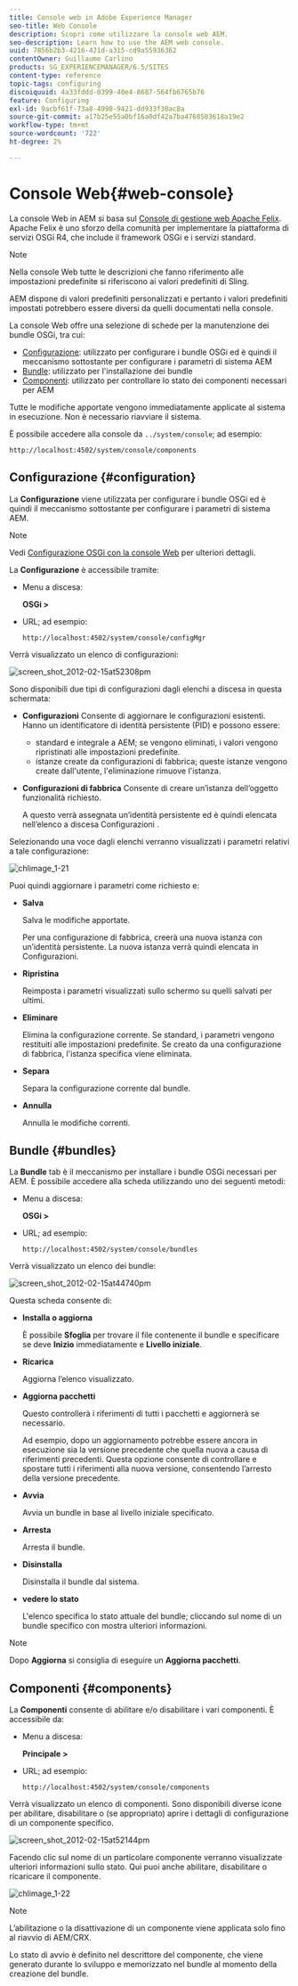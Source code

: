 ```yaml
---
title: Console web in Adobe Experience Manager
seo-title: Web Console
description: Scopri come utilizzare la console web AEM.
seo-description: Learn how to use the AEM web console.
uuid: 7856b2b3-4216-421d-a315-cd9a55936362
contentOwner: Guillaume Carlino
products: SG_EXPERIENCEMANAGER/6.5/SITES
content-type: reference
topic-tags: configuring
discoiquuid: 4a33fddd-0399-40e4-8687-564fb6765b76
feature: Configuring
exl-id: 9acbf61f-73a8-4998-9421-dd933f30ac8a
source-git-commit: a17b25e55a0bf16a0df42a7ba4768503618a19e2
workflow-type: tm+mt
source-wordcount: '722'
ht-degree: 2%

---
```


# Console Web{#web-console}

La console Web in AEM si basa sul [Console di gestione web Apache Felix](https://felix.apache.org/documentation/subprojects/apache-felix-web-console.html). Apache Felix è uno sforzo della comunità per implementare la piattaforma di servizi OSGi R4, che include il framework OSGi e i servizi standard.

>[!NOTE]
>
>Nella console Web tutte le descrizioni che fanno riferimento alle impostazioni predefinite si riferiscono ai valori predefiniti di Sling.
>
>AEM dispone di valori predefiniti personalizzati e pertanto i valori predefiniti impostati potrebbero essere diversi da quelli documentati nella console.

La console Web offre una selezione di schede per la manutenzione dei bundle OSGi, tra cui:

* [Configurazione](#configuration): utilizzato per configurare i bundle OSGi ed è quindi il meccanismo sottostante per configurare i parametri di sistema AEM
* [Bundle](#bundles): utilizzato per l&#39;installazione dei bundle
* [Componenti](#components): utilizzato per controllare lo stato dei componenti necessari per AEM

Tutte le modifiche apportate vengono immediatamente applicate al sistema in esecuzione. Non è necessario riavviare il sistema.

È possibile accedere alla console da `../system/console`; ad esempio:

`http://localhost:4502/system/console/components`

## Configurazione {#configuration}

La **Configurazione** viene utilizzata per configurare i bundle OSGi ed è quindi il meccanismo sottostante per configurare i parametri di sistema AEM.

>[!NOTE]
>
>Vedi [Configurazione OSGi con la console Web](/help/sites-deploying/configuring-osgi.md) per ulteriori dettagli.

La **Configurazione** è accessibile tramite:

* Menu a discesa:

   **OSGi >**

* URL; ad esempio:

   `http://localhost:4502/system/console/configMgr`

Verrà visualizzato un elenco di configurazioni:

![screen_shot_2012-02-15at52308pm](assets/screen_shot_2012-02-15at52308pm.png)

Sono disponibili due tipi di configurazioni dagli elenchi a discesa in questa schermata:

* **Configurazioni**
Consente di aggiornare le configurazioni esistenti. Hanno un identificatore di identità persistente (PID) e possono essere:

   * standard e integrale a AEM; se vengono eliminati, i valori vengono ripristinati alle impostazioni predefinite.
   * istanze create da configurazioni di fabbrica; queste istanze vengono create dall&#39;utente, l&#39;eliminazione rimuove l&#39;istanza.

* **Configurazioni di fabbrica**
Consente di creare un’istanza dell’oggetto funzionalità richiesto.

   A questo verrà assegnata un’identità persistente ed è quindi elencata nell’elenco a discesa Configurazioni .

Selezionando una voce dagli elenchi verranno visualizzati i parametri relativi a tale configurazione:

![chlimage_1-21](assets/chlimage_1-21a.png)

Puoi quindi aggiornare i parametri come richiesto e:

* **Salva**

   Salva le modifiche apportate.

   Per una configurazione di fabbrica, creerà una nuova istanza con un’identità persistente. La nuova istanza verrà quindi elencata in Configurazioni.

* **Ripristina**

   Reimposta i parametri visualizzati sullo schermo su quelli salvati per ultimi.

* **Eliminare**

   Elimina la configurazione corrente. Se standard, i parametri vengono restituiti alle impostazioni predefinite. Se creato da una configurazione di fabbrica, l&#39;istanza specifica viene eliminata.

* **Separa**

   Separa la configurazione corrente dal bundle.

* **Annulla**

   Annulla le modifiche correnti.

## Bundle {#bundles}

La **Bundle** tab è il meccanismo per installare i bundle OSGi necessari per AEM. È possibile accedere alla scheda utilizzando uno dei seguenti metodi:

* Menu a discesa:

   **OSGi >**

* URL; ad esempio:

   `http://localhost:4502/system/console/bundles`

Verrà visualizzato un elenco dei bundle:

![screen_shot_2012-02-15at44740pm](assets/screen_shot_2012-02-15at44740pm.png)

Questa scheda consente di:

* **Installa o aggiorna**

   È possibile **Sfoglia** per trovare il file contenente il bundle e specificare se deve **Inizio** immediatamente e **Livello iniziale**.

* **Ricarica**

   Aggiorna l’elenco visualizzato.

* **Aggiorna pacchetti**

   Questo controllerà i riferimenti di tutti i pacchetti e aggiornerà se necessario.

   Ad esempio, dopo un aggiornamento potrebbe essere ancora in esecuzione sia la versione precedente che quella nuova a causa di riferimenti precedenti. Questa opzione consente di controllare e spostare tutti i riferimenti alla nuova versione, consentendo l’arresto della versione precedente.

* **Avvia**

   Avvia un bundle in base al livello iniziale specificato.

* **Arresta**

   Arresta il bundle.

* **Disinstalla**

   Disinstalla il bundle dal sistema.

* **vedere lo stato**

   L&#39;elenco specifica lo stato attuale del bundle; cliccando sul nome di un bundle specifico con mostra ulteriori informazioni.

>[!NOTE]
>
>Dopo **Aggiorna** si consiglia di eseguire un **Aggiorna pacchetti**.

## Componenti {#components}

La **Componenti** consente di abilitare e/o disabilitare i vari componenti. È accessibile da:

* Menu a discesa:

   **Principale >**

* URL; ad esempio:

   `http://localhost:4502/system/console/components`

Verrà visualizzato un elenco di componenti. Sono disponibili diverse icone per abilitare, disabilitare o (se appropriato) aprire i dettagli di configurazione di un componente specifico.

![screen_shot_2012-02-15at52144pm](assets/screen_shot_2012-02-15at52144pm.png)

Facendo clic sul nome di un particolare componente verranno visualizzate ulteriori informazioni sullo stato. Qui puoi anche abilitare, disabilitare o ricaricare il componente.

![chlimage_1-22](assets/chlimage_1-22a.png)

>[!NOTE]
>
>L’abilitazione o la disattivazione di un componente viene applicata solo fino al riavvio di AEM/CRX.
>
>Lo stato di avvio è definito nel descrittore del componente, che viene generato durante lo sviluppo e memorizzato nel bundle al momento della creazione del bundle.
